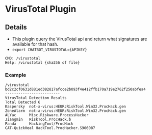 # VirusTotal Plugin

## Details

* This plugin query the VirusTotal api and return what signatures are available for that hash.
 * ```export CHATBOT_VIRUSTOTAL={APIKEY}```

```
CMD: /virustotal
Help: /virustotal {sha256 of file}
```

### Example

```
/virustotal bd2c2cf0631d881ed382817afcce2b093f4e412ffb170a719e2762f250abfea4
-------------------------
VirusTotal Detection Results
Total Detected 6
Kaspersky  not-a-virus:HEUR:RiskTool.Win32.ProcHack.gen
ZoneAlarm  not-a-virus:HEUR:RiskTool.Win32.ProcHack.gen
ALYac      Misc.Riskware.ProcessHacker
Jiangmin   RiskTool.ProcHack.b
Panda      HackingTool/ProcHack
CAT-QuickHeal HackTool.ProcHacker.S906087
```
